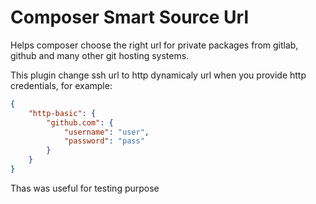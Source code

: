 
# Composer Smart Source Url

Helps composer choose the right url for private packages from gitlab, github and many other git hosting systems.

This plugin change ssh url to http dynamicaly url when you provide http credentials, for example:

```json
{
    "http-basic": {
        "github.com": {
            "username": "user",
            "password": "pass"
        }
    }
}
```

Thas was useful for testing purpose 
